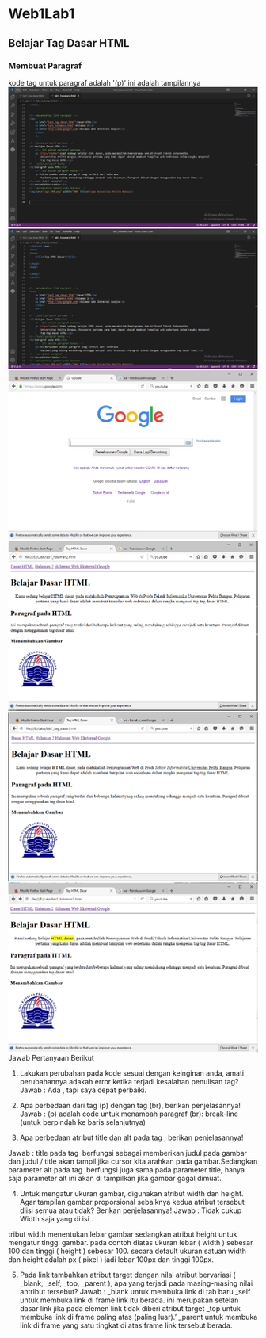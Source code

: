 # Web1Lab1
## Belajar Tag Dasar HTML

### Membuat Paragraf
kode tag untuk paragraf adalah '(p)'
ini adalah tampilannya
![Gambar](SS1.PNG)
  ![Gambar](SS2.PNG)
  ![Gambar](SS3.PNG)
  ![Gambar](SS4.PNG)
  ![Gambar](SS5.PNG)
  ![Gambar](SS6.PNG)
  Jawab Pertanyaan Berikut
1. Lakukan perubahan pada kode sesuai dengan keinginan anda, amati perubahannya adakah
error ketika terjadi kesalahan penulisan tag? 
Jawab : Ada , tapi saya cepat perbaiki. 

2. Apa perbedaan dari tag (p) dengan tag (br), berikan penjelasannya! 
Jawab : (p) adalah code untuk menambah paragraf 
	      (br): break-line (untuk berpindah ke baris selanjutnya)

3. Apa perbedaan atribut title dan alt pada tag <img>, berikan penjelasannya!

Jawab : title pada tag <img> berfungsi sebagai memberikan judul pada gambar dan judul / title akan tampil jika cursor kita arahkan pada gambar.Sedangkan parameter alt pada tag <img> berfungsi juga sama pada parameter title, hanya saja parameter alt ini akan di tampilkan jika gambar gagal dimuat.

4. Untuk mengatur ukuran gambar, digunakan atribut width dan height. Agar tampilan gambar
proporsional sebaiknya kedua atribut tersebut diisi semua atau tidak? Berikan penjelasannya!
Jawab : Tidak cukup Width saja yang di isi . 

tribut width menentukan lebar gambar sedangkan atribut height untuk mengatur tinggi gambar.
pada contoh diatas ukuran lebar ( width ) sebesar 100 dan tinggi ( height ) sebesar 100. secara default ukuran satuan width dan height adalah px ( pixel ) jadi lebar 100px dan tinggi 100px. 

5. Pada link tambahkan atribut target dengan nilai atribut bervariasi ( _blank, _self, _top,
_parent ), apa yang terjadi pada masing-masing nilai antribut tersebut?
Jawab :
_blank untuk membuka link di tab baru
_self untuk membuka link di frame link itu berada. ini merupakan setelan dasar link jika pada elemen link tidak diberi atribut target
_top untuk membuka link di frame paling atas (paling luar).’
_parent untuk membuka link di frame yang satu tingkat di atas frame link tersebut berada.

  

  
  
  
  
  
  
  
